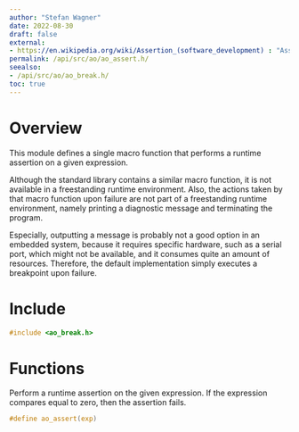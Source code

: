```yaml
---
author: "Stefan Wagner"
date: 2022-08-30
draft: false
external:
- https://en.wikipedia.org/wiki/Assertion_(software_development) : "Assertion"
permalink: /api/src/ao/ao_assert.h/
seealso:
- /api/src/ao/ao_break.h/
toc: true
---
```


# Overview

This module defines a single macro function that performs a runtime assertion on a given expression.

Although the standard library contains a similar macro function, it is not available in a freestanding runtime environment. Also, the actions taken by that macro function upon failure are not part of a freestanding runtime environment, namely printing a diagnostic message and terminating the program.

Especially, outputting a message is probably not a good option in an embedded system, because it requires specific hardware, such as a serial port, which might not be available, and it consumes quite an amount of resources. Therefore, the default implementation simply executes a breakpoint upon failure.

# Include

```c
#include <ao_break.h>
```

# Functions

Perform a runtime assertion on the given expression. If the expression compares equal to zero, then the assertion fails.

```c
#define ao_assert(exp)
```
